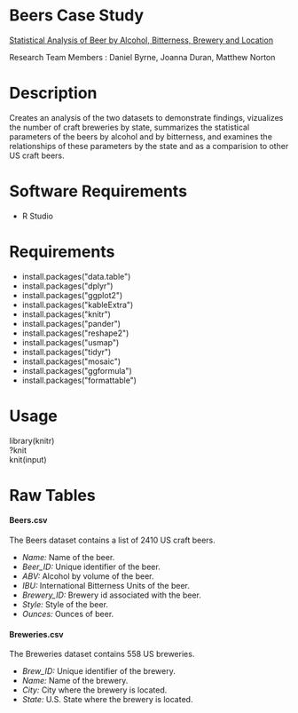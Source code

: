 # Beers Case Study
[Statistical Analysis of Beer by Alcohol, Bitterness, Brewery and Location](./report.md)

Research Team Members : Daniel Byrne, Joanna Duran, Matthew Norton

# Description
Creates an analysis of the two datasets to demonstrate findings, vizualizes the number of craft breweries by state, summarizes the statistical parameters of the beers by alcohol and by bitterness, and examines the relationships of these parameters by the state and as a comparision to other US craft beers.

# Software Requirements
* R Studio

# Requirements
* install.packages("data.table")
* install.packages("dplyr")
* install.packages("ggplot2")
* install.packages("kableExtra")
* install.packages("knitr")
* install.packages("pander")
* install.packages("reshape2")
* install.packages("usmap")
* install.packages("tidyr")
* install.packages("mosaic")
* install.packages("ggformula")
* install.packages("formattable")

# Usage
library(knitr) <br />
?knit <br />
knit(input)

# Raw Tables
#### Beers.csv
The Beers dataset contains a list of 2410 US craft beers.
- *Name:* Name of the beer.
- *Beer_ID:* Unique identifier of the beer.
- *ABV:* Alcohol by volume of the beer.
- *IBU:* International Bitterness Units of the beer.
- *Brewery_ID:* Brewery id associated with the beer.
- *Style:* Style of the beer.
- *Ounces:* Ounces of beer.

#### Breweries.csv
The Breweries dataset contains 558 US breweries. 
- *Brew_ID:* Unique identifier of the brewery.
- *Name:* Name of the brewery.
- *City:* City where the brewery is located.
- *State:* U.S. State where the brewery is located.
